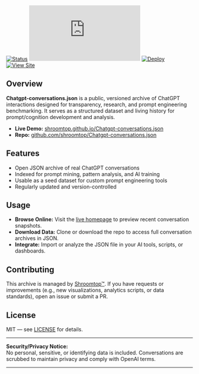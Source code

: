 
[![Status](https://img.shields.io/badge/status-active-brightgreen)](https://github.com/shroomtop/Chatgpt-conversations.json)
[![License](https://img.shields.io/github/license/shroomtop/Chatgpt-conversations.json)](LICENSE)
[![Deploy](https://img.shields.io/github/actions/workflow/status/shroomtop/Chatgpt-conversations.json/pages.yml?label=deploy&logo=github)](https://github.com/shroomtop/Chatgpt-conversations.json/actions)
[![View Site](https://img.shields.io/badge/view-live-blue?logo=github)](https://shroomtop.github.io/Chatgpt-conversations.json/)

## Overview

**Chatgpt-conversations.json** is a public, versioned archive of ChatGPT interactions designed for transparency, research, and prompt engineering benchmarking. It serves as a structured dataset and living history for prompt/cognition development and analysis.

- **Live Demo:** [shroomtop.github.io/Chatgpt-conversations.json](https://shroomtop.github.io/Chatgpt-conversations.json/)
- **Repo:** [github.com/shroomtop/Chatgpt-conversations.json](https://github.com/shroomtop/Chatgpt-conversations.json)

## Features

- Open JSON archive of real ChatGPT conversations
- Indexed for prompt mining, pattern analysis, and AI training
- Usable as a seed dataset for custom prompt engineering tools
- Regularly updated and version-controlled

## Usage

- **Browse Online:** Visit the [live homepage](https://shroomtop.github.io/Chatgpt-conversations.json/) to preview recent conversation snapshots.
- **Download Data:** Clone or download the repo to access full conversation archives in JSON.
- **Integrate:** Import or analyze the JSON file in your AI tools, scripts, or dashboards.

## Contributing

This archive is managed by [Shroomtop™](https://www.shroomtop420.com). If you have requests or improvements (e.g., new visualizations, analytics scripts, or data standards), open an issue or submit a PR.

## License

MIT — see [LICENSE](LICENSE) for details.

---

**Security/Privacy Notice:**  
No personal, sensitive, or identifying data is included. Conversations are scrubbed to maintain privacy and comply with OpenAI terms.

---
